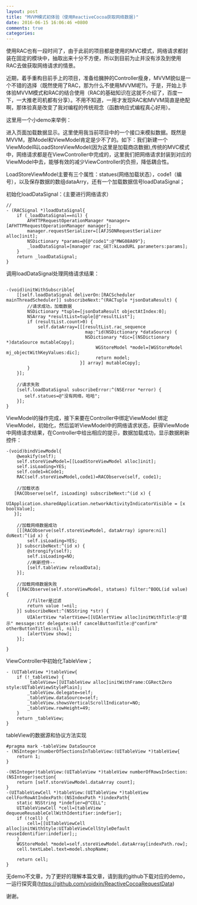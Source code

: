 ```yaml
---
layout: post
title: "MVVM模式初体验（使用ReactiveCocoa获取网络数据)"
date: 2016-06-15 16:06:46 +0800
comments: true
categories: 
---
```

使用RAC也有一段时间了，由于此前的项目都是使用的MVC模式，网络请求都封装在固定的模块中，抽取出来十分不方便，所以到目前为止并没有涉及到使用RAC去做获取网络请求的情景。
<!--more-->
  近期，着手重构目前手上的项目，准备给臃肿的Controller瘦身，MVVM貌似是一个不错的选择（既然使用了RAC，那为什么不使用MVVM呢?)。于是，开始上手体验MVVM模式和RAC的结合使用（RAC的基础知识在这就不介绍了，百度一下，一大推老司机都有分享）。不用不知道，一用才发现RAC和MVVM简直是绝配啊，那体验真是改变了我对编程的传统观念（函数响应式编程真心好用）。
  
  这里用一个小demo来举例：
  
  进入页面加载数据显示。这里使用我当前项目中的一个接口来模拟数据。既然是MVVM，那Model和ViewModel肯定是少不了的。如下：我们新建一个ViewModel叫LoadStoreViewModel(因为这里是加载商店数据),传统的MVC模式中，网络请求都是在ViewController中完成的，这里我们把网络请求封装到对应的ViewModel中去，能够有效的减少ViewController的负担，降低耦合性。
  
  LoadStoreViewModel主要有三个属性：statues(网络加载状态），code1（编号），以及保存数据的数组dataArry，还有一个加载数据信号loadDataSignal；
  
 初始化loadDataSignal：(主要进行网络请求）
 
```
//
- (RACSignal *)loadDataSignal{
    if (_loadDataSignal==nil) {
        AFHTTPRequestOperationManager *manager=[AFHTTPRequestOperationManager manager];
        manager.requestSerializer=[[AFJSONRequestSerializer alloc]init];
        NSDictionary *params=@{@"code1":@"MWG08A09"};
        _loadDataSignal=[manager rac_GET:kLoadURL parameters:params];
    }
    return _loadDataSignal;
}
```

调用loadDataSignal处理网络请求结果：

```

-(void)initWithSubscrible{
    [[self.loadDataSignal deliverOn:[RACScheduler mainThreadScheduler]] subscribeNext:^(RACTuple *jsonDataResult) {
        //请求成功，加载数据
        NSDictionary *tuple=[jsonDataResult objectAtIndex:0];
        NSArray *resultList=tuple[@"resultList"];
        if (resultList.count>0) {
            self.dataArray=[[[resultList.rac_sequence
                              map:^id(NSDictionary *dataSource) {
                              NSDictionary *dic=[(NSDictionary *)dataSource mutableCopy];
                                  WGStoreModel *model=[WGStoreModel mj_objectWithKeyValues:dic];
                                  return model;
                            }] array] mutableCopy];
        }
    }];
    
    //请求失败
    [self.loadDataSignal subscribeError:^(NSError *error) {
       self.statues=@"没有网络，哈哈";
    }];
}
```

ViewModel的操作完成，接下来要在Controller中绑定ViewModel
绑定ViewModel，初始化，然后监听ViewModel中的网络请求状态，获得ViewMode中网络请求结果，在Controller中给出相应的提示，数据加载成功，显示数据刷新控件：

```
-(void)bindViewModel{
    @weakify(self);
    self.storeViewModel=[[LoadStoreViewModel alloc]init];
    self.isLoading=YES;
    self.code1=kCode1;
    RAC(self.storeViewModel,code1)=RACObserve(self, code1);
    
    //加载状态
   [RACObserve(self, isLoading) subscribeNext:^(id x) {
        UIApplication.sharedApplication.networkActivityIndicatorVisible = [x boolValue];
   }];
    
    //加载网络数据成功
    [[[RACObserve(self.storeViewModel, dataArray) ignore:nil] doNext:^(id x) {
        self.isLoading=YES;
    }] subscribeNext:^(id x) {
        @strongify(self);
        self.isLoading=NO;
        //刷新控件--
        [self.tableView reloadData];
    }];
    
    //加载网络数据失败
    [[RACObserve(self.storeViewModel, statues) filter:^BOOL(id value) {
        //filter是过滤
        return value !=nil;
    }] subscribeNext:^(NSString *str) {
        UIAlertView *alertView=[[UIAlertView alloc]initWithTitle:@"提示" message:str delegate:self cancelButtonTitle:@"confirm" otherButtonTitles:nil, nil];
        [alertView show];
    }];
    
}
```

ViewController中初始化TableView；

```
- (UITableView *)tableView{
    if (!_tableView) {
        _tableView=[[UITableView alloc]initWithFrame:CGRectZero style:UITableViewStylePlain];
        _tableView.delegate=self;
        _tableView.dataSource=self;
        _tableView.showsVerticalScrollIndicator=NO;
        _tableView.rowHeight=49;
    }
    return _tableView;
}
```

tableView的数据源和协议方法实现

```
#pragma mark -tableView DataSource
- (NSInteger)numberOfSectionsInTableView:(UITableView *)tableView{
    return 1;
}

-(NSInteger)tableView:(UITableView *)tableView numberOfRowsInSection:(NSInteger)section{
    return [self.storeViewModel.dataArray count];
}
-(UITableViewCell *)tableView:(UITableView *)tableView cellForRowAtIndexPath:(NSIndexPath *)indexPath{
    static NSString *indefier=@"CELL";
    UITableViewCell *cell=[tableView dequeueReusableCellWithIdentifier:indefier];
    if (!cell) {
        cell=[[UITableViewCell alloc]initWithStyle:UITableViewCellStyleDefault reuseIdentifier:indefier];;
    }
    WGStoreModel *model=self.storeViewModel.dataArray[indexPath.row];
    cell.textLabel.text=model.shopName;
    
    return cell;
}
```

无demo不文章，为了更好的理解本篇文章，请到我的github下载对应的demo，一运行探究竟(https://github.com/voidxin/ReactiveCocoaRequestData)

谢谢。